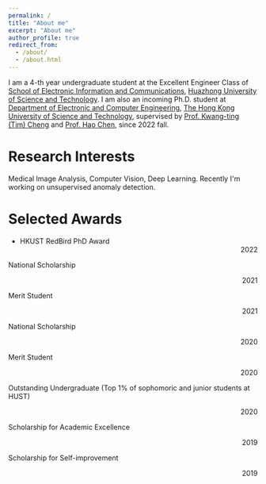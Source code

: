 ```yaml
---
permalink: /
title: "About me"
excerpt: "About me"
author_profile: true
redirect_from: 
  - /about/
  - /about.html
---
```




I am a 4-th year undergraduate student at the Excellent Engineer Class of [School of Electronic Information and Communications](http://ei.hust.edu.cn/), [Huazhong University of Science and Technology](https://www.hust.edu.cn/). I am also an incoming Ph.D. student at [Department of Electronic and Computer Engineering](https://ece.hkust.edu.hk/), [The Hong Kong University of Science and Technology](https://hkust.edu.hk/), supervised by [Prof. Kwang-ting (Tim) Cheng](https://seng.hkust.edu.hk/about/people/faculty/tim-kwang-ting-cheng) and [Prof. Hao Chen](https://cse.hkust.edu.hk/~jhc/), since 2022 fall.



# Research Interests

Medical Image Analysis, Computer Vision, Deep Learning.  Recently I'm working on unsupervised anomaly detection.



Selected Awards
======
- HKUST RedBird PhD Award    <div style="text-align: right"> 2022</div>

National Scholarship <div style="text-align: right"> 2021</div>

Merit Student <div style="text-align: right"> 2021</div>

National Scholarship <div style="text-align: right"> 2020</div>

Merit Student <div style="text-align: right"> 2020</div>

Outstanding Undergraduate (Top 1% of sophomoric and junior students at HUST)  <div style="text-align: right"> 2020</div>

Scholarship for Academic Excellence  <div style="text-align: right"> 2019 </div>

Scholarship for Self-improvement  <div style="text-align: right"> 2019 </div>



<!-- ![Editing a markdown file for a talk](/images/editing-talk.png) -->


